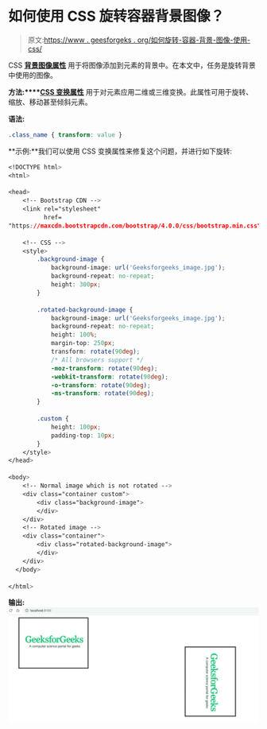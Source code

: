 # 如何使用 CSS 旋转容器背景图像？

> 原文:[https://www . geesforgeks . org/如何旋转-容器-背景-图像-使用-css/](https://www.geeksforgeeks.org/how-to-rotate-container-background-image-using-css/)

CSS **[背景图像属性](https://www.geeksforgeeks.org/css-background-image-property/)** 用于将图像添加到元素的背景中。在本文中，任务是旋转背景中使用的图像。

**方法:****[CSS 变换属性](https://www.geeksforgeeks.org/css-transform-property/)** 用于对元素应用二维或三维变换。此属性可用于旋转、缩放、移动甚至倾斜元素。

**语法:**

```css
.class_name { transform: value } 
```

**示例:**我们可以使用 CSS 变换属性来修复这个问题，并进行如下旋转:

```css
<!DOCTYPE html>
<html>

<head>
    <!-- Bootstrap CDN -->
    <link rel="stylesheet"
          href=
"https://maxcdn.bootstrapcdn.com/bootstrap/4.0.0/css/bootstrap.min.css">

    <!-- CSS -->
    <style>
        .background-image {
            background-image: url('Geeksforgeeks_image.jpg');
            background-repeat: no-repeat;
            height: 300px;
        }

        .rotated-background-image {
            background-image: url('Geeksforgeeks_image.jpg');
            background-repeat: no-repeat;
            height: 100%;
            margin-top: 250px;
            transform: rotate(90deg);
            /* All browsers support */
            -moz-transform: rotate(90deg);
            -webkit-transform: rotate(90deg);
            -o-transform: rotate(90deg);
            -ms-transform: rotate(90deg);
        }

        .custom {
            height: 100px;
            padding-top: 10px;
        }
    </style>
</head>

<body>
    <!-- Normal image which is not rotated -->
    <div class="container custom">
        <div class="background-image">
        </div>
    </div>
    <!-- Rotated image -->
    <div class="container">
        <div class="rotated-background-image">
        </div>
    </div>
  </body>

</html>
```

**输出:**
![](img/db545dcf3f7145dfe462044c04da6099.png)